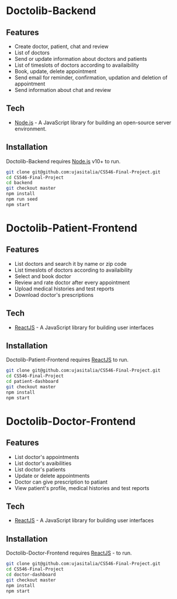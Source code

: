 # Doctolib-Backend
## Features

- Create doctor, patient, chat and review
- List of doctors
- Send or update information about doctors and patients
- List of timeslots of doctors according to availaibility
- Book, update, delete appointment
- Send email for reminder, confirmation, updation and deletion of appointment
- Send information about chat and review

## Tech

- [Node.js](https://nodejs.org/en/) - A JavaScript library for building an open-source server environment.

## Installation

Doctolib-Backend requires [Node.js](https://nodejs.org/) v10+ to run.

```sh
git clone git@github.com:ujasitalia/CS546-Final-Project.git
cd CS546-Final-Project
cd backend 
git checkout master
npm install
npm run seed
npm start
```

# Doctolib-Patient-Frontend
## Features
- List doctors and search it by name or zip code
- List timeslots of doctors according to availaibility
- Select and book doctor
- Review and rate doctor after every appointment
- Upload medical histories and test reports
- Download doctor's prescriptions

## Tech

- [ReactJS](https://reactjs.org/) - A JavaScript library for building user interfaces

## Installation

Doctolib-Patient-Frontend requires [ReactJS](https://reactjs.org/) to run.

```sh
git clone git@github.com:ujasitalia/CS546-Final-Project.git
cd CS546-Final-Project
cd patient-dashboard 
git checkout master
npm install
npm start
```

# Doctolib-Doctor-Frontend
## Features
- List doctor's appointments
- List doctor's avaibilities
- List doctor's patients
- Update or delete appointments
- Doctor can give prescription to patiant
- View patient's profile, medical histories and test reports

## Tech

- [ReactJS](https://reactjs.org/) - A JavaScript library for building user interfaces

## Installation

Doctolib-Doctor-Frontend requires [ReactJS](https://reactjs.org/) -  to run.

```sh
git clone git@github.com:ujasitalia/CS546-Final-Project.git
cd CS546-Final-Project
cd doctor-dashboard
git checkout master
npm install
npm start
```